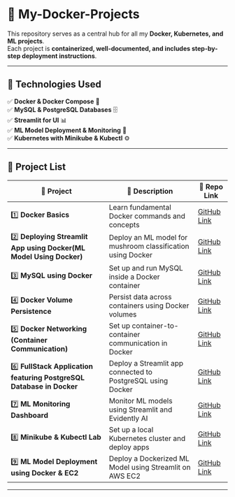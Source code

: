 # 🚀 My-Docker-Projects  
This repository serves as a central hub for all my **Docker, Kubernetes, and ML projects**.  
Each project is **containerized, well-documented, and includes step-by-step deployment instructions**.

---

## 📌 **Technologies Used**
✅ **Docker & Docker Compose** 🐳  
✅ **MySQL & PostgreSQL Databases** 🗄️  
✅ **Streamlit for UI** 📊  
✅ **ML Model Deployment & Monitoring** 🤖  
✅ **Kubernetes with Minikube & Kubectl** ⚙️  

---

## 📂 **Project List**  

| 🔹 Project | 📌 Description | 🔗 Repo Link |
|------------|--------------|--------------|
| 1️⃣ **Docker Basics** | Learn fundamental Docker commands and concepts | [GitHub Link](https://github.com/simran-n17/Docker-Basics) |
| 2️⃣ **Deploying Streamlit App using Docker(ML Model Using Docker)** | Deploy an ML model for mushroom classification using Docker | [GitHub Link](https://github.com/simran-n17/Streamlit-Docker) |
| 3️⃣ **MySQL using Docker** | Set up and run MySQL inside a Docker container | [GitHub Link](https://github.com/simran-n17/Docker-MySql) |
| 4️⃣ **Docker Volume Persistence** | Persist data across containers using Docker volumes | [GitHub Link](https://github.com/simran-n17/Docker-Volume) |
| 5️⃣ **Docker Networking (Container Communication)** | Set up container-to-container communication in Docker | [GitHub Link](https://github.com/simran-n17/Docker-Network) |
| 6️⃣ **FullStack Application featuring PostgreSQL Database in Docker** | Deploy a Streamlit app connected to PostgreSQL using Docker | [GitHub Link](https://github.com/simran-n17/FullStack-Docker) |
| 7️⃣ **ML Monitoring Dashboard** | Monitor ML models using Streamlit and Evidently AI | [GitHub Link](https://github.com/aditiBansal-7/ml-monitoring-dashboard) |
| 8️⃣ **Minikube & Kubectl Lab** | Set up a local Kubernetes cluster and deploy apps | [GitHub Link](https://github.com/simran-n17/Minikube-Kubectl) |
| 9️⃣ **ML Model Deployment using Docker & EC2** | Deploy a Dockerized ML Model using Streamlit on AWS EC2 | [GitHub Link](https://github.com/simran-n17/Deploying-Streamlit-app-in-Docker-on-AWS-EC2) |

---

